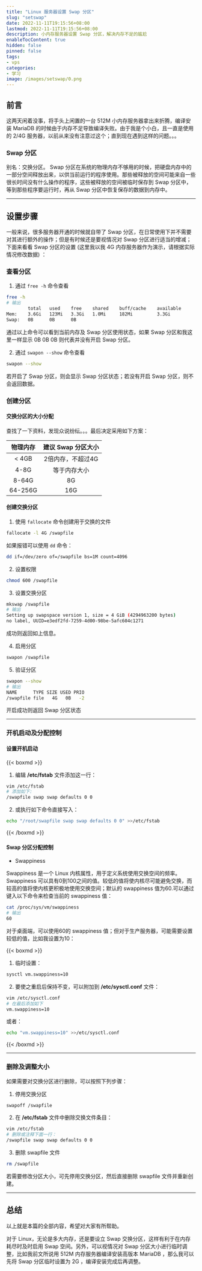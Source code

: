 ```yaml
---
title: "Linux 服务器设置 Swap 分区"
slug: "setswap"
date: 2022-11-11T19:15:56+08:00
lastmod: 2022-11-11T19:15:56+08:00
description: 小内存服务器设置 Swap 分区，解决内存不足的尴尬
enableTocContent: true
hidden: false
pinned: false
tags:
- vps
categories:
- 学习
image: /images/setswap/0.png
---
```


## 前言

这两天闲着没事，将手头上闲置的一台 512M 小内存服务器拿出来折腾，编译安装 MariaDB 的时候由于内存不足导致编译失败。由于我是个小白，且一直是使用的 2/4G 服务器，以前从来没有注意过这个；直到现在遇到这样的问题。。。

<!--more-->

### Swap 分区

别名：交换分区。 Swap 分区在系统的物理内存不够用的时候，把硬盘内存中的一部分空间释放出来，以供当前运行的程序使用。那些被释放的空间可能来自一些很长时间没有什么操作的程序，这些被释放的空间被临时保存到 Swap 分区中，等到那些程序要运行时，再从 Swap 分区中恢复保存的数据到内存中。

---

## 设置步骤

一般来说，很多服务器开通的时候就自带了 Swap 分区，在日常使用下并不需要对其进行额外的操作；但是有时候还是要视情况对 Swap 分区进行适当的增减；下面来看看 Swap 分区的设置 (这里我以我 4G 内存服务器作为演示，请根据实际情况修改数据) ：

### 查看分区

1. 通过 `free -h` 命令查看

```bash
free -h
# 输出
        total   used    free    shared    buff/cache    available
Mem:    3.6Gi   123Mi   3.3Gi   1.0Mi     182Mi         3.3Gi
Swap:   0B      0B      0B
```

通过以上命令可以看到当前内存及 Swap 分区使用状态，如果 Swap 分区和我这里一样显示 0B  0B  0B 则代表并没有开启 Swap 分区。

2. 通过 `swapon --show` 命令查看

```bash
swapon --show
```

若开启了 Swap 分区，则会显示 Swap 分区状态；若没有开启 Swap 分区，则不会返回数据。

### 创建分区

#### 交换分区的大小分配

查找了一下资料，发现众说纷纭。。。最后决定采用如下方案：

|**物理内存**|**建议 Swap 分区大小**|
|    :---:   |         :---:        |
|< 4GB       |2倍内存，不超过4G      |
|4-8G        |等于内存大小           |
|8-64G       |8G                    |
|64-256G     |16G                   |

#### 创建交换分区

1. 使用 `fallocate` 命令创建用于交换的文件

```bash
fallocate -l 4G /swapfile
```

如果报错可以使用 `dd` 命令：

```bash
dd if=/dev/zero of=/swapfile bs=1M count=4096
```

2. 设置权限

```bash
chmod 600 /swapfile
```

3. 设置交换分区

``` bash
mkswap /swapfile
# 输出
Setting up swapspace version 1, size = 4 GiB (4294963200 bytes)
no label, UUID=e3edf2fd-7259-4d00-98be-5afc604c1271
```

成功则返回如上信息。

4. 启用分区

```bash
swapon /swapfile
```

5. 验证分区

```bash
swapon --show
# 输出
NAME      TYPE SIZE USED PRIO
/swapfile file   4G   0B   -2
```

开启成功则返回 Swap 分区状态

---

### 开机启动及分配控制

#### 设置开机启动

{{< boxmd >}}

1. 编辑 **/etc/fstab** 文件添加这一行：

```bash
vim /etc/fstab
# 添加如下:
/swapfile swap swap defaults 0 0
```

2. 或执行如下命令直接写入：

```bash
echo "/root/swapfile swap swap defaults 0 0" >>/etc/fstab
```

{{< /boxmd >}}

#### Swap 分区分配控制

- Swappiness

Swappiness 是一个 Linux 内核属性，用于定义系统使用交换空间的频率。 Swappiness 可以具有0到100之间的值。较低的值将使内核尽可能避免交换，而较高的值将使内核更积极地使用交换空间；默认的 swappiness 值为60.可以通过键入以下命令来检查当前的 swappiness 值：

```bash
cat /proc/sys/vm/swappiness
# 输出
60
```

对于桌面端，可以使用60的 swappiness 值；但对于生产服务器，可能需要设置较低的值，比如我设置为10：

{{< boxmd >}}

1. 临时设置：

```bash
sysctl vm.swappiness=10
```

2. 要使之重启后保持不变，可以附加到 **/etc/sysctl.conf** 文件：

```bash
vim /etc/sysctl.conf
# 在最后添加如下
vm.swappiness=10
```

或者：

```bash
echo "vm.swappiness=10" >>/etc/sysctl.conf
```

{{< /boxmd >}}

---

### 删除及调整大小

如果需要对交换分区进行删除，可以按照下列步骤：

1. 停用交换分区

```bash
swapoff /swapfile
```

2. 在 **/etc/fstab** 文件中删除交换文件条目：

```bash
vim /etc/fstab
# 删除或注释下面一行：
/swapfile swap swap defaults 0 0
```

3. 删除 swapfile 文件

```bash
rm /swapfile
```

若需要修改分区大小，可先停用交换分区，然后直接删除 swapfile 文件并重新创建。

---

## 总结

以上就是本篇的全部内容，希望对大家有所帮助。

对于 Linux，无论是多大内存，还是要设立 Swap 交换分区，这样有利于在内存耗尽时及时启用 Swap 空间。另外，可以视情况对 Swap 分区大小进行临时调整，比如我前文所说用 512M 内存服务器编译安装高版本 MariaDB ，那么我可以先将 Swap 分区临时设置为 2G ，编译安装完成后再调整。